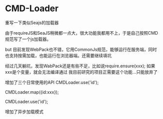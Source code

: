 # CMD-Loader
重写一下类似Seajs的加载器

由于requireJS和SeaJS稍微都一点大，很大功能我都用不上，于是自己按照CMD规范写了一个js加载器。

but 目前发现WebPack也不错，它用CommonJs规范，能够运行在服务端，同时也支持按需加载，也能运行在浏览器端。还需要继续填坑

经过几天躺坑，发现WabPack还是有些不足，比如说require.ensure(xxx);
如果xxx是个变量，就会无法编译通过
我目前研究的项目正需要这个功能...只能放弃了

增加了三个日常使用的API
CMDLoader.use('id');  

CMDLoader.map({id:xxx});  

CMDLoader.use('id');  


增加了异步加载模式
